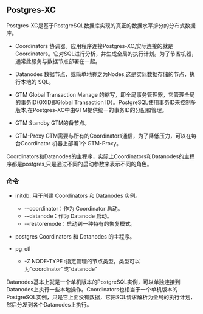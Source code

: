 ## Postgres-XC
Postgres-XC是基于PostgreSQL数据库实现的真正的数据水平拆分的分布式数据库。

- Coordinators
协调器。应用程序连接Postgres-XC,实际连接的就是Coordinators。它对SQL进行分析，并生成全局的执行计划。为了节省机器，通常此服务与数据节点部署在一起。

- Datanodes
数据节点，或简单地称之为Nodes,这是实际数据存储的节点，执行本地的 SQL。

- GTM
Global Transaction Manage 的缩写，即全局事务管理器，它管理全局的事务ID(GXID即Global Transaction ID）。PostgreSQL使用事务ID来控制多版本,在Postgres-XC中由GTM提供统一的事务ID的分配和管理。

- GTM Standby
GTM的备节点。

- GTM-Proxy
GTM需要与所有的Coordinators通信，为了降低压力，可以在每台Coordinator 机器上部署1个 GTM-Proxy。

Coordinators和Datanodes的主程序，实际上Coordinators和Datanodes的主程序都是postgres,只是通过不同的启动参数来表示不同的角色。

### 命令
-	initdb:
用于创建 Coordinators 和 Datanodes 实例。
    -	--coordinator：作为 Coordinator 启动。
    - --datanode：作为 Datanode 启动。
    - --restoremode：启动到一种特有的恢复模式。

-	postgres
Coordinators 和 Datanodes 的主程序。

- pg_ctl
    - -Z NODE-TYPE :指定管理的节点类型，类型可以为“coordinator”或“datanode”

Datanodes基本上就是一个单机版本的PostgreSQL实例，可以单独连接到Datanodes上执行一些本地操作。Coordinators也相当于一个单机版本的PostgreSQL实例，只是它上面没有数据，它把SQL请求解析为全局的执行计划，然后分发到各个Datanodes上执行。
